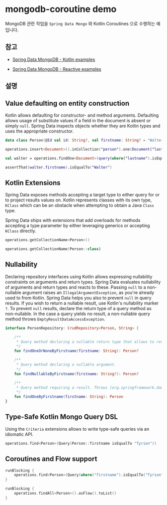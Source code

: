 # mongodb-coroutine demo

MongoDB 관련 작업을 `Spring Data Mongo` 와 Kotlin Coroutines 으로 수행하는 예입니다.

## 참고

* [Spring Data MongoDB - Kotlin examples](https://github.com/spring-projects/spring-data-examples/tree/main/mongodb/kotlin)

* [Spring Data MongoDB - Reactive examples](https://github.com/spring-projects/spring-data-examples/tree/main/mongodb/reactive)

## 설명

## Value defaulting on entity construction

Kotlin allows defaulting for constructor- and method arguments.
Defaulting allows usage of substitute values if a field in the document is absent or simply `null`.
Spring Data inspects objects whether they are Kotlin types and uses the appropriate constructor.

```kotlin
data class Person(@Id val id: String?, val firstname: String? = "Walter", val lastname: String)

operations.insert<Document>().inCollection("person").one(Document("lastname", "White"))

val walter = operations.findOne<Document>(query(where("lastname").isEqualTo("White")), "person")

assertThat(walter.firstname).isEqualTo("Walter")
```

## Kotlin Extensions

Spring Data exposes methods accepting a target type to either query for or to project results values on.
Kotlin represents classes with its own type, `KClass` which can be an obstacle when attempting to obtain a Java `Class`
type.

Spring Data ships with extensions that add overloads for methods accepting a type parameter by either leveraging
generics or accepting `KClass` directly.

```kotlin
operations.getCollectionName<Person>()

operations.getCollectionName(Person::class)
```

## Nullability

Declaring repository interfaces using Kotlin allows expressing nullability constraints on arguments and return types.
Spring Data evaluates nullability of arguments and return types and reacts to these. Passing `null` to a non-nullable
argument raises an `IllegalArgumentException`, as you're already used to from Kotlin. Spring Data helps you also to
prevent `null` in query results. If you wish to return a nullable result, use Kotlin's nullability marker `?`. To
prevent `null` results, declare the return type of a query method as non-nullable. In the case a query yields no result,
a non-nullable query method throws `EmptyResultDataAccessException`.

```kotlin
interface PersonRepository: CrudRepository<Person, String> {

    /**
     * Query method declaring a nullable return type that allows to return null values.
     */
    fun findOneOrNoneByFirstname(firstname: String): Person?

    /**
     * Query method declaring a nullable argument.
     */
    fun findNullableByFirstname(firstname: String?): Person?

    /**
     * Query method requiring a result. Throws [org.springframework.dao.EmptyResultDataAccessException] if no result is found.
     */
    fun findOneByFirstname(firstname: String): Person
}
```

## Type-Safe Kotlin Mongo Query DSL

Using the `Criteria` extensions allows to write type-safe queries via an idiomatic API.

```kotlin
operations.find<Person>(Query(Person::firstname isEqualTo "Tyrion"))
```

## Coroutines and Flow support

```kotlin
runBlocking {
    operations.find<Person>(Query(where("firstname").isEqualTo("Tyrion"))).awaitSingle()
}
```

```kotlin
runBlocking {
    operations.findAll<Person>().asFlow().toList()
}
```
